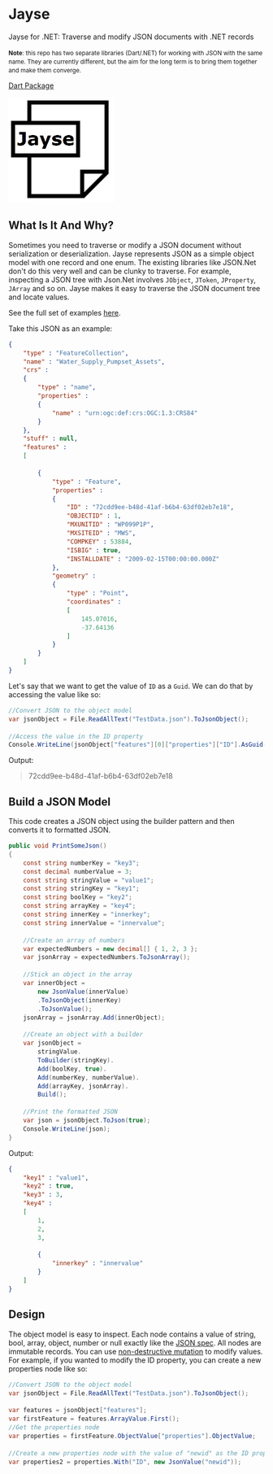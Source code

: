 # Jayse

Jayse for .NET: Traverse and modify JSON documents with .NET records

<small>**Note**: this repo has two separate libraries (Dart/.NET) for working with JSON with the same name. They are currently different, but the aim for the long term is to bring them together and make them converge.</small>

[Dart Package](../dart_jayse)

![Logo](../../Images/IconSmall.png) 

## What Is It And Why?
Sometimes you need to traverse or modify a JSON document without serialization or deserialization. Jayse represents JSON as a simple object model with one record and one enum. The existing libraries like JSON.Net don't do this very well and can be clunky to traverse. For example, inspecting a JSON tree with Json.Net involves `JObject`, `JToken`, `JProperty`, `JArray` and so on. Jayse makes it easy to traverse the JSON document tree and locate values. 

See the full set of examples [here](https://github.com/MelbourneDeveloper/Jayse/blob/906ac390e219d06110275347406a6391d2105220/src/Jayse.UnitTests/UnitTest1.cs#L13).

Take this JSON as an example:

```JSON
{
    "type" : "FeatureCollection",
    "name" : "Water_Supply_Pumpset_Assets",
    "crs" : 
    {
        "type" : "name",
        "properties" : 
        {
            "name" : "urn:ogc:def:crs:OGC:1.3:CRS84"
        }
    },
    "stuff" : null,
    "features" : 
    [
        
        {
            "type" : "Feature",
            "properties" : 
            {
                "ID" : "72cdd9ee-b48d-41af-b6b4-63df02eb7e18",
                "OBJECTID" : 1,
                "MXUNITID" : "WP099P1P",
                "MXSITEID" : "MWS",
                "COMPKEY" : 53884,
                "ISBIG" : true,
                "INSTALLDATE" : "2009-02-15T00:00:00.000Z"
            },
            "geometry" : 
            {
                "type" : "Point",
                "coordinates" : 
                [
                    145.07016,
                    -37.64136
                ]
            }
        }
    ]
}
```

Let's say that we want to get the value of `ID` as a `Guid`. We can do that by accessing the value like so:

```cs
//Convert JSON to the object model
var jsonObject = File.ReadAllText("TestData.json").ToJsonObject();

//Access the value in the ID property
Console.WriteLine(jsonObject["features"][0]["properties"]["ID"].AsGuid().ToString());
```

Output:

> 72cdd9ee-b48d-41af-b6b4-63df02eb7e18

## Build a JSON Model

This code creates a JSON object using the builder pattern and then converts it to formatted JSON.

```cs
public void PrintSomeJson()
{
    const string numberKey = "key3";
    const decimal numberValue = 3;
    const string stringValue = "value1";
    const string stringKey = "key1";
    const string boolKey = "key2";
    const string arrayKey = "key4";
    const string innerKey = "innerkey";
    const string innerValue = "innervalue";

    //Create an array of numbers
    var expectedNumbers = new decimal[] { 1, 2, 3 };
    var jsonArray = expectedNumbers.ToJsonArray();

    //Stick an object in the array
    var innerObject =
        new JsonValue(innerValue)
        .ToJsonObject(innerKey)
        .ToJsonValue();
    jsonArray = jsonArray.Add(innerObject);

    //Create an object with a builder
    var jsonObject =
        stringValue.
        ToBuilder(stringKey).
        Add(boolKey, true).
        Add(numberKey, numberValue).
        Add(arrayKey, jsonArray).
        Build();

    //Print the formatted JSON
    var json = jsonObject.ToJson(true);
    Console.WriteLine(json);
}
```

Output:

```JSON
{
    "key1" : "value1",
    "key2" : true,
    "key3" : 3,
    "key4" : 
    [
        1,
        2,
        3,
        
        {
            "innerkey" : "innervalue"
        }
    ]
}
```

## Design

The object model is easy to inspect. Each node contains a value of string, bool, array, object, number or null exactly like  the [JSON spec](https://www.json.org/json-en.html). All nodes are immutable records. You can use [non-destructive mutation](https://docs.microsoft.com/en-us/dotnet/csharp/whats-new/tutorials/records#non-destructive-mutation) to modify values. For example, if you wanted to modify the ID property, you can create a new properties node like so:

```cs
//Convert JSON to the object model
var jsonObject = File.ReadAllText("TestData.json").ToJsonObject();

var features = jsonObject["features"];
var firstFeature = features.ArrayValue.First();
//Get the properties node
var properties = firstFeature.ObjectValue["properties"].ObjectValue;

//Create a new properties node with the value of "newid" as the ID property
var properties2 = properties.With("ID", new JsonValue("newid"));
```
